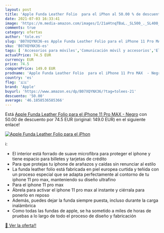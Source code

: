 ```yaml
---
layout: post
title: 'Apple Funda Leather Folio  para el iPhon al 50.00 % de descuento'
date: 2021-07-03 16:33:41
image: 'https://m.media-amazon.com/images/I/21aHtnqTBaL._SL500_._SL400_.jpg'
comments: true
category: ofertas
author: 'tole.es'
slug: 'B07XQYNX36-es Apple Funda Leather Folio para el iPhone 11 Pro MAX - Negro'
sku: 'B07XQYNX36-es'
tags: [ 'Accesorios para móviles','Comunicación móvil y accesorios','Electrónica','Fundas cartucheras para móviles','Fundas y carcasas para teléfonos móviles','apple','iphone', ]
actualPrice: 74.5 EUR
currency: EUR
price: 74.5
comparePrice: 149.0 EUR
prodname: 'Apple Funda Leather Folio  para el iPhone 11 Pro MAX  - Negro'
country: 'es'
flag: '🇪🇸'
brand: 'Apple'
buyurl: 'https://www.amazon.es/dp/B07XQYNX36/?tag=tolees-21'
descuento: '50.00'
average: '46.1858536585366'
---
```


Está [Apple Funda Leather Folio  para el iPhone 11 Pro MAX  - Negro](https://www.amazon.es/dp/B07XQYNX36/?tag=tolees-21) con 50.00 de descuento por 74.5 EUR (original: 149.0 EUR) en el siguiente enlace!

[![Apple Funda Leather Folio  para el iPhon](https://m.media-amazon.com/images/I/21aHtnqTBaL._SL500_._SL400_.jpg)](https://www.amazon.es/dp/B07XQYNX36/?tag=tolees-21)

ℹ️:

- El interior está forrado de suave microfibra para proteger el iphone y tiene espacio para billetes y tarjetas de crédito
- Para que protejas tu iphone de arañazos y caídas sin renunciar al estilo
- La funda leather folio está fabricada en piel europea curtida y teñida con un proceso especial que se adapta perfectamente al contorno de tu iphone 11 pro max, manteniendo su diseño ultrafino
- Para el iphone 11 pro max
- Ábrela para activar el iphone 11 pro max al instante y ciérrala para ponerlo en reposo
- Además, puedes dejar la funda siempre puesta, incluso durante la carga inalámbrica
- Como todas las fundas de apple, se ha sometido a miles de horas de pruebas a lo largo de todo el proceso de diseño y fabricación

[🛒 Ver la oferta!!](https://www.amazon.es/dp/B07XQYNX36/?tag=tolees-21)

